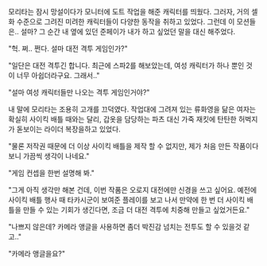 모리타는 잠시 망설이다가 모니터에 도트 작업을 해준 캐릭터를 띄웠다.
그러자, 거의 셀화 수준으로 그려진 미려한 캐릭터들이 다양한 동작을 취하고 있었다. 그런데 이 모션들은.. 설마?
그 순간 내 옆에 있던 준페이가 내가 하고 싶었던 말을 대신 해주었다.

"헉. 쩌.. 쩐다. 설마 대전 격투 게임인가?" 

"일단은 대전 격투긴 합니다. 최근에 스파2를 해보았는데, 여성 캐릭터가 하나 뿐인 것이 너무 아쉽더라구요. 그래서.." 

"설마 여성 캐릭터들만 나오는 격투 게임인거야?" 

내 말에 모리타는 조용히 고개를 끄덕였다.
작업대에 그려져 있는 류화영을 닮은 여자는 확실히 사이킥 배틀 때와는 달리, 갑옷을 담당하는 파츠 대신 가죽 재킷에 탄탄한 허벅지가 돋보이는 라이더 복장을하고 있었다.

"물론 저작권 때문에 더 이상 사이킥 배틀을 제작 할 수 없지만, 제가 처음 만든 작품이다 보니 가끔씩 생각이 나네요." 

"게임 컨셉을 한번 설명해 봐." 

"그게 아직 생각만 해본 건데, 이번 작품은 오로지 대전에만 신경을 쓰고 싶어요.
예전에 사이킥 배틀 행사 때 타카시군이 보여준 플레이를 보고 나서 만약에 한 번 더 사이킥 배틀을 만들 수 있는 기회가 생긴다면, 조금 더 대전 격투에 치중해 만들고 싶었거든요." 

"나쁘지 않은데? 카메라 앵글을 사용하면 좀더 박진감 넘치는 전투도 할 수 있을것 같고.." 

"카메라 앵글을요?" 